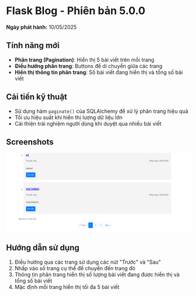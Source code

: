 # Flask Blog - Phiên bản 5.0.0

**Ngày phát hành:** 10/05/2025

## Tính năng mới
- **Phân trang (Pagination)**: Hiển thị 5 bài viết trên mỗi trang
- **Điều hướng phân trang**: Buttons để di chuyển giữa các trang
- **Hiển thị thông tin phân trang**: Số bài viết đang hiển thị và tổng số bài viết

## Cải tiến kỹ thuật
- Sử dụng hàm `paginate()` của SQLAlchemy để xử lý phân trang hiệu quả
- Tối ưu hiệu suất khi hiển thị lượng dữ liệu lớn
- Cải thiện trải nghiệm người dùng khi duyệt qua nhiều bài viết

## Screenshots
![Pagination Home](../docs/images/v5/pagination_home.png)

## Hướng dẫn sử dụng
1. Điều hướng qua các trang sử dụng các nút "Trước" và "Sau"
2. Nhấp vào số trang cụ thể để chuyển đến trang đó
3. Thông tin phân trang hiển thị số lượng bài viết đang được hiển thị và tổng số bài viết
4. Mặc định mỗi trang hiển thị tối đa 5 bài viết